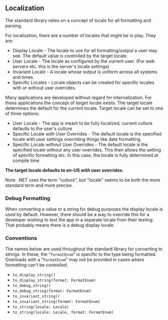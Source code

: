 ## Localization

The standard library relies on a concept of locals for all formatting and parsing.

For localization, there are a number of locales that might be in play. They are:

* Display Locale - The locale to use for all formatting/output a user may see. The default value is controlled by the target locale.
* User Locale - The locale as configured by the current user. (For web servers etc. this is the server's locale settings)
* Invariant Locale - A locale whose output is uniform across all systems and times.
* Specific Locales - Locale objects can be created for specific locales with or without user overrides.

Many applications are developed without regard for internalization. For these applications the concept of *target locale* exists. The target locale determines the default for the current locale. Target locale can be set to one of three options:

* User Locale - The app is meant to be fully localized, current culture defaults to the user's culture
* Specific Locale *with* User Overrides - The default locale is the specified locale with user settings overriding things like date formatting.
* Specific Locale *without* User Overrides - The default locale is the specified locale without any user overrides. This then allows the setting of specific formatting etc. In this case, the locale is fully determined at compile time.

**The target locale defaults to en-US *with* user overrides.**

Note: .NET uses the term "culture", but "locale" seems to be both the more standard term and more precise.

### Debug Formatting

When converting a value to a string for debug purposes the display locale is used by default. However, there should be a way to override this for a developer wishing to test the app in a separate locale from their testing. That probably means there is a debug display locale.

### Conventions

The names below are used throughout the standard library for converting to strings. In these, the "`FormatEnum`" is specific to the type being formatted. Overloads with a "`FormatEnum`" may not be provided in cases where formatting can't be controlled.

* `to_display_string()`
* `to_display_string(format: FormatEnum)`
* `to_debug_string()`
* `to_debug_string(format: FormatEnum)`
* `to_invariant_string()`
* `to_invariant_string(format: FormatEnum)`
* `to_string(locale: Locale)`
* `to_string(locale: Locale, format: FormatEnum)`
